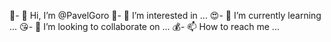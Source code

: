 





🥳- 👋 Hi, I’m @PavelGoro
🤩- 👀 I’m interested in ...
😍- 🌱 I’m currently learning ...
😘- 💞️ I’m looking to collaborate on ...
💰- 📫 How to reach me ...

<!---
PavelGoro/PavelGoro is a ✨ special ✨ repository because its `README.md` (this file) appears on your GitHub profile.
You can click the Preview link to take a look at your changes.
--->

